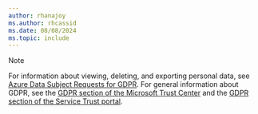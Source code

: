 ```yaml
---
author: rhanajoy
ms.author: rhcassid
ms.date: 08/08/2024
ms.topic: include
---
```


> [!NOTE]
> For information about viewing, deleting, and exporting personal data, see [Azure Data Subject Requests for GDPR](https://learn.microsoft.com/compliance/regulatory/gdpr-dsr-azure). For general information about GDPR, see the [GDPR section of the Microsoft Trust Center](https://www.microsoft.com/trust-center/privacy/gdpr-overview) and the [GDPR section of the Service Trust portal](https://servicetrust.microsoft.com/ViewPage/GDPRGetStarted).
